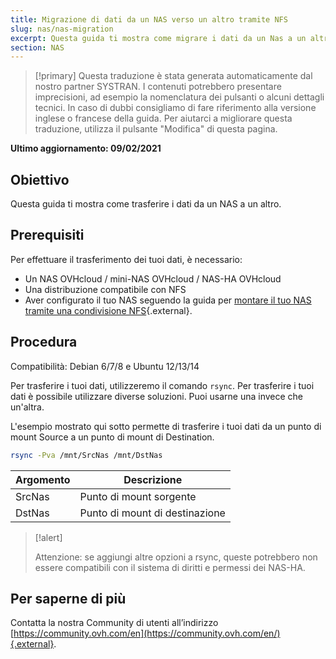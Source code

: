```yaml
---
title: Migrazione di dati da un NAS verso un altro tramite NFS
slug: nas/nas-migration
excerpt: Questa guida ti mostra come migrare i dati da un Nas a un altro tramite una condivisione NFS.
section: NAS
---
```


> [!primary]
> Questa traduzione è stata generata automaticamente dal nostro partner SYSTRAN. I contenuti potrebbero presentare imprecisioni, ad esempio la nomenclatura dei pulsanti o alcuni dettagli tecnici. In caso di dubbi consigliamo di fare riferimento alla versione inglese o francese della guida. Per aiutarci a migliorare questa traduzione, utilizza il pulsante "Modifica" di questa pagina.
>

**Ultimo aggiornamento: 09/02/2021**

## Obiettivo

Questa guida ti mostra come trasferire i dati da un NAS a un altro. 

## Prerequisiti

Per effettuare il trasferimento dei tuoi dati, è necessario:

- Un NAS OVHcloud / mini-NAS OVHcloud / NAS-HA OVHcloud
- Una distribuzione compatibile con NFS
- Aver configurato il tuo NAS seguendo la guida per [montare il tuo NAS tramite una condivisione NFS](https://docs.ovh.com/it/storage/nas-nfs/){.external}.

## Procedura

Compatibilità: Debian 6/7/8 e Ubuntu 12/13/14

Per trasferire i tuoi dati, utilizzeremo il comando `rsync`. Per trasferire i tuoi dati è possibile utilizzare diverse soluzioni. Puoi usarne una invece che un'altra.

L'esempio mostrato qui sotto permette di trasferire i tuoi dati da un punto di mount Source a un punto di mount di Destination.

```sh
rsync -Pva /mnt/SrcNas /mnt/DstNas
```

|Argomento|Descrizione|
|---|---|
|SrcNas|Punto di mount sorgente|
|DstNas|Punto di mount di destinazione|

> [!alert]
>
> Attenzione: se aggiungi altre opzioni a rsync, queste potrebbero non essere compatibili con il sistema di diritti e permessi dei NAS-HA.
>

## Per saperne di più

Contatta la nostra Community di utenti all’indirizzo [https://community.ovh.com/en](https://community.ovh.com/en/){.external}.